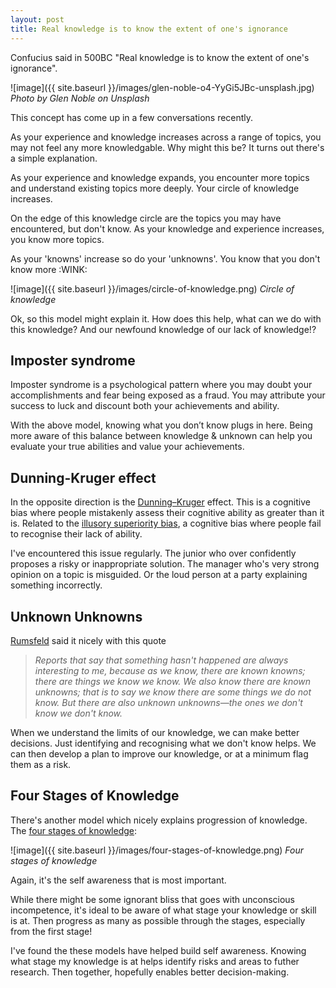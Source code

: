 ```yaml
---
layout: post
title: Real knowledge is to know the extent of one's ignorance
---
```


Confucius said in 500BC "Real knowledge is to know the extent of one's ignorance".

![image]({{ site.baseurl }}/images/glen-noble-o4-YyGi5JBc-unsplash.jpg)
_Photo by Glen Noble on Unsplash_

This concept has come up in a few conversations recently.

As your experience and knowledge increases across a range of topics, you may not feel any more knowledgable. Why might this be? It turns out there's a simple explanation.

As your experience and knowledge expands, you encounter more topics and understand existing topics more deeply. Your circle of knowledge increases.

On the edge of this knowledge circle are the topics you may have encountered, but don't know. As your knowledge and experience increases, you know more topics.

As your 'knowns' increase so do your 'unknowns'. You know that you don't know more :WINK:

![image]({{ site.baseurl }}/images/circle-of-knowledge.png)
_Circle of knowledge_

Ok, so this model might explain it. How does this help, what can we do with this knowledge? And our newfound knowledge of our lack of knowledge!?

## Imposter syndrome

Imposter syndrome is a psychological pattern where you may doubt your accomplishments and fear being exposed as a fraud. You may attribute your success to luck and discount both your achievements and ability.

With the above model, knowing what you don’t know plugs in here. Being more aware of this balance between knowledge & unknown can help you evaluate your true abilities and value your achievements.

## Dunning-Kruger effect

In the opposite direction is the [Dunning–Kruger](https://en.wikipedia.org/wiki/Dunning–Kruger_effect) effect. This is a cognitive bias where people mistakenly assess their cognitive ability as greater than it is. Related to the [illusory superiority bias](https://en.m.wikipedia.org/wiki/Illusory_superiority), a cognitive bias where people fail to recognise their lack of ability.

I've encountered this issue regularly. The junior who over confidently proposes a risky or inappropriate solution. The manager who's very strong opinion on a topic is misguided. Or the loud person at a party explaining something incorrectly.

## Unknown Unknowns

[Rumsfeld](https://en.wikipedia.org/wiki/There_are_known_knowns) said it nicely with this quote

> _Reports that say that something hasn't happened are always interesting to me, because as we know, there are known knowns; there are things we know we know. We also know there are known unknowns; that is to say we know there are some things we do not know. But there are also unknown unknowns—the ones we don't know we don't know._

When we understand the limits of our knowledge, we can make better decisions. Just identifying and recognising what we don't know helps. We can then develop a plan to improve our knowledge, or at a minimum flag them as a risk.

## Four Stages of Knowledge

There's another model which nicely explains progression of knowledge. The [four stages of knowledge](https://en.wikipedia.org/wiki/Four_stages_of_competence):

![image]({{ site.baseurl }}/images/four-stages-of-knowledge.png)
_Four stages of knowledge_

Again, it's the self awareness that is most important.

While there might be some ignorant bliss that goes with unconscious incompetence, it's ideal to be aware of what stage your knowledge or skill is at. Then progress as many as possible through the stages, especially from the first stage!

I've found the these models have helped build self awareness. Knowing what stage my knowledge is at helps identify risks and areas to futher research. Then together, hopefully enables better decision-making. 
